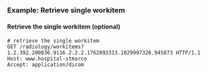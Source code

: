 ### Example: Retrieve single workitem

#### Retrieve the single workitem (optional)
```http
# retrieve the single workitem
GET /radiology/workitems?1.2.392.200036.9116.2.2.2.1762893313.1029997326.945873 HTTP/1.1
Host: www.hospital-stmarco
Accept: application/dicom
```
